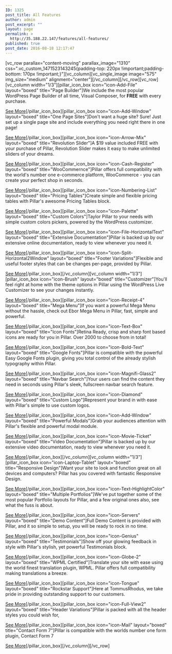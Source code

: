 ```yaml
---
ID: 1325
post_title: All Features
author: admin
post_excerpt: ""
layout: page
permalink: >
  http://35.188.22.147/features/all-features/
published: true
post_date: 2016-08-18 12:17:47
---
```

[vc_row parallax="content-moving" parallax_image="1310" css=".vc_custom_1471523143245{padding-top: 220px !important;padding-bottom: 170px !important;}"][vc_column][vc_single_image image="575" img_size="medium" alignment="center"][/vc_column][/vc_row][vc_row][vc_column width="1/3"][pillar_icon_box icon="icon-Add-File" layout="boxed" title="Page Builder"]We include the most popular WordPress Page Builder of all time, Visual Composer, for <strong>FREE</strong> with every purchase.

<a class="btn btn--primary" href="/features/page-builder/">See More</a>[/pillar_icon_box][pillar_icon_box icon="icon-Add-Window" layout="boxed" title="One Page Sites"]Don't want a huge site? Sure! Just set up a single page site and include everything you need right there in one page!

<a class="btn btn--primary" href="/features/one-page-sites/">See More</a>[/pillar_icon_box][pillar_icon_box icon="icon-Arrow-Mix" layout="boxed" title="Revolution Slider"]A $19 value included FREE with your purchase of Pillar, Revolution Slider makes it easy to make unlimited sliders of your dreams.

<a class="btn btn--primary" href="/features/revolution-slider/">See More</a>[/pillar_icon_box][pillar_icon_box icon="icon-Cash-Register" layout="boxed" title="WooCommernce"]Pillar offers full compatibility with the world's number one e-commerce platform, WooCommerce - you can create your perfect shop in seconds.

<a class="btn btn--primary" href="/features/shop/">See More</a>[/pillar_icon_box][pillar_icon_box icon="icon-Numbering-List" layout="boxed" title="Pricing Tables"]Create simple and flexible pricing tables with Pillar's awesome Pricing Tables block.

<a class="btn btn--primary" href="/features/pricing-tables/">See More</a>[/pillar_icon_box][pillar_icon_box icon="icon-Palette" layout="boxed" title="Custom Colors"]Taylor Pillar to your needs with simple custom colors pickers, powered by the WordPress customizer.

<a class="btn btn--primary" href="/features/custom-colors/">See More</a>[/pillar_icon_box][pillar_icon_box icon="icon-File-HorizontalText" layout="boxed" title="Extensive Documentation"]Pillar is backed up by our extensive online documentation, ready to view whenever you need it.

<a class="btn btn--primary" href="/features/extensive-documentation/">See More</a>[/pillar_icon_box][pillar_icon_box icon="icon-Split-Horizontal2Window" layout="boxed" title="Footer Variations"]Flexible and useful footer styles that can be changes per-page, provided by Pillar.

<a class="btn btn--primary" href="/features/footer-variations/">See More</a>[/pillar_icon_box][/vc_column][vc_column width="1/3"][pillar_icon_box icon="icon-Brush" layout="boxed" title="Customizer"]You'll feel right at home with the theme options in Pillar using the WordPress Live Customizer to see your changes instantly.

<a class="btn btn--primary" href="/features/customizer/">See More</a>[/pillar_icon_box][pillar_icon_box icon="icon-Receipt-4" layout="boxed" title="Mega Menu"]If you want a powerful Mega Menu without the hassle, check out Ebor Mega Menu in Pillar, fast, simple and powerful.

<a class="btn btn--primary" href="/features/mega-menu/">See More</a>[/pillar_icon_box][pillar_icon_box icon="icon-Text-Box" layout="boxed" title="Icon Fonts"]Retina Ready, crisp and sharp font based icons are ready for you in Pillar. Over 2000 to choose from in total!

<a class="btn btn--primary" href="/features/icon-fonts/">See More</a>[/pillar_icon_box][pillar_icon_box icon="icon-Bold-Text" layout="boxed" title="Google Fonts"]Pillar is compatible with the powerful Easy Google Fonts plugin, giving you total control of the already stylish typography within Pillar.

<a class="btn btn--primary" href="/features/typography/">See More</a>[/pillar_icon_box][pillar_icon_box icon="icon-Magnifi-Glass2" layout="boxed" title="Navbar Search"]Your users can find the content they need in seconds using Pillar's sleek, fullscreen navbar search feature.

<a class="btn btn--primary" href="/features/navbar-search/">See More</a>[/pillar_icon_box][pillar_icon_box icon="icon-Diamond" layout="boxed" title="Custom Logo"]Represent your brand in with ease with Pillar's simple to use custom logos.

<a class="btn btn--primary" href="/features/custom-logo/">See More</a>[/pillar_icon_box][pillar_icon_box icon="icon-Add-Window" layout="boxed" title="Powerful Modals"]Grab your audiences attention with Pillar's flexible and powerful modal module.

<a class="btn btn--primary" href="/features/powerful-modals/">See More</a>[/pillar_icon_box][pillar_icon_box icon="icon-Movie-Ticket" layout="boxed" title="Video Documentation"]Pillar is backed up by our extensive video documentation, ready to view whenever you need it.

<a class="btn btn--primary" href="/features/video-documentation/">See More</a>[/pillar_icon_box][/vc_column][vc_column width="1/3"][pillar_icon_box icon="icon-Laptop-Tablet" layout="boxed" title="Responsive Design"]Want your site to look and function great on all devices and computers? Pillar has you covered with fantastic Responsive Design.

<a class="btn btn--primary" href="/features/responsive/">See More</a>[/pillar_icon_box][pillar_icon_box icon="icon-Text-HighlightColor" layout="boxed" title="Multiple Portfolios"]We've put together some of the most popular Portfolio layouts for Pillar, and a few original ones also, see what the fuss is about.

<a class="btn btn--primary" href="/features/multiple-portfolios/">See More</a>[/pillar_icon_box][pillar_icon_box icon="icon-Servers" layout="boxed" title="Demo Content"]Full Demo Content is provided with Pillar, and it so simple to setup, you will be ready to rock in no time.

<a class="btn btn--primary" href="/features/demo-content/">See More</a>[/pillar_icon_box][pillar_icon_box icon="icon-Genius" layout="boxed" title="Testimonials"]Show off your glowing feedback in style with Pillar's stylish, yet powerful Testimonials block.

<a class="btn btn--primary" href="/features/demo-content/">See More</a>[/pillar_icon_box][pillar_icon_box icon="icon-Globe-2" layout="boxed" title="WPML Certified"]Translate your site with ease using the world finest translation plugin, WPML. Pillar offers full compatibility making translations a breeze.

<a class="btn btn--primary" href="/features/wpml-certified/">See More</a>[/pillar_icon_box][pillar_icon_box icon="icon-Tongue" layout="boxed" title="Rockstar Support"]Here at TommusRhodus, we take pride in providing outstanding support to our customers.

<a class="btn btn--primary" href="/features/rockstar-support/">See More</a>[/pillar_icon_box][pillar_icon_box icon="icon-Full-View2" layout="boxed" title="Header Variations"]Pillar is packed with all the header styles you could wish for,

<a class="btn btn--primary" href="/header-variations/">See More</a>[/pillar_icon_box][pillar_icon_box icon="icon-Mail" layout="boxed" title="Contact Form 7"]Pillar is compatible with the worlds number one form plugin, Contact Form 7

<a class="btn btn--primary" href="/features/contact-form-7/">See More</a>[/pillar_icon_box][/vc_column][/vc_row]